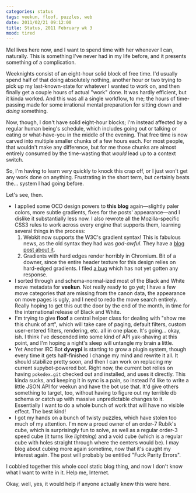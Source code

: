 ```yaml
---
categories: status
tags: veekun, floof, puzzles, web
date: 2011/02/21 09:12:00
title: Status, 2011 February wk 3
mood: tired
---
```

Mel lives here now, and I want to spend time with her whenever I can, naturally.  This is something I've never had in my life before, and it presents something of a complication.

Weeknights consist of an eight-hour solid block of free time.  I'd usually spend half of that doing absolutely nothing, another hour or two trying to pick up my last-known-state for whatever I wanted to work on, and then finally get a couple hours of actual "work" done.  It was hardly efficient, but it kinda worked.  And this was all a single workflow, to me; the hours of time-passing made for some irrational mental preparation for sitting down and _doing_ something.

Now, though, I don't have solid eight-hour blocks; I'm instead affected by a regular human being's schedule, which includes going out or talking or eating or what-have-you in the middle of the evening.  That free time is now carved into multiple smaller chunks of a few hours each.  For most people, that wouldn't make any difference, but for me those chunks are almost entirely consumed by the time-wasting that _would_ lead up to a context switch.

So, I'm having to learn very quickly to knock this crap off, or I just won't get any work done on anything.  Frustrating in the short term, but certainly beats the...  system I had going before.

Let's see, then.

* I applied some OCD design powers to **this blog** again—slightly paler colors, more subtle gradients, fixes for the posts' appearance—and I dislike it substantially less now.  I also rewrote all the Mozilla-specific CSS3 rules to work across every engine that supports them, learning several things in the process:
  1. Webkit now supports the W3C's gradient syntax!  This is fabulous news, as the old syntax they had was _god-awful_.  They have a [blog post about it](http://webkit.org/blog/1424/css3-gradients/).
  2. Gradients with hard edges render horribly in Chromium.  Bit of a downer, since the entire header texture for this design relies on hard-edged gradients.  I filed [a bug](https://bugs.webkit.org/show_bug.cgi?id=54347) which has not yet gotten any response.
* I sorted through and schema-normal-ized most of the Black and White move metadata for **veekun**.  Not really ready to go yet; I have a few move categories that are missing from the canon data, the appearance on move pages is ugly, and I need to redo the move search entirely.  Really hoping to get this out the door by the end of the month, in time for the international release of Black and White.
* I'm trying to give **floof** a central helper class for dealing with "show me this chunk of art", which will take care of paging, default filters, custom user-entered filters, rendering, etc. all in one place.  It's going...  okay, ish.  I think I've descended into some kind of API yak-shaving at this point, and I'm hoping a night's sleep will untangle my brain a little.
* Yet Another IRC Bot **dywypi** is starting to grow a plugin system, though every time it gets half-finished I change my mind and rewrite it all.  It should stabilize pretty soon, and then I can work on replacing my current supybot-powered bot.
  Right now, the current bot relies on having `pokedex.git` checked out and installed, and uses it directly.  This kinda sucks, and keeping it in sync is a pain, so instead I'd like to write a little JSON API for veekun and have the bot use that.  It'd give others something to target, too, without having to figure out my terrible db schema or catch up with massive unpredictable changes to it.
  Essentially I want to do a whole bunch of work that will have no visible effect.  The best kind!
* I got my hands on a bunch of twisty puzzles, which have stolen too much of my attention.  I'm now a proud owner of an order-7 Rubik's cube, which is surprisingly fun to solve, as well as a regular order-3 speed cube (it turns like _lightning_) and a void cube (which is a regular cube with holes straight through where the centers would be).  I may blog about cubing more again sometime, now that it's caught my interest again.  The post will probably be entitled "Fuck Parity Errors".

I cobbled together this whole cool static blog thing, and now I don't know what I want to write in it.  Help me, Internet.

Okay, well, yes, it would help if anyone actually knew this were here.
